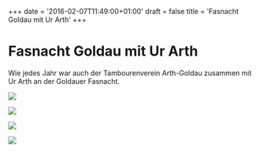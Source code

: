 +++
date = '2016-02-07T11:49:00+01:00'
draft = false
title = 'Fasnacht Goldau mit Ur Arth'
+++

# Fasnacht Goldau mit Ur Arth

Wie jedes Jahr war auch der Tambourenverein Arth-Goldau zusammen mit Ur Arth an der Goldauer Fasnacht.

[![](http://tambourenarthgoldau.ch/wp-content/uploads/2016/02/wpid-img_20160206_150912-150x150.jpg)](http://tambourenarthgoldau.ch/?attachment_id=2575)

[![](http://tambourenarthgoldau.ch/wp-content/uploads/2016/02/wpid-img_20160206_150919-150x150.jpg)](http://tambourenarthgoldau.ch/?attachment_id=2572)

[![](http://tambourenarthgoldau.ch/wp-content/uploads/2016/02/wpid-img_20160206_150927-150x150.jpg)](http://tambourenarthgoldau.ch/?attachment_id=2571)

  

[![](http://tambourenarthgoldau.ch/wp-content/uploads/2016/02/wpid-img_20160206_150916-150x150.jpg)](http://tambourenarthgoldau.ch/?attachment_id=2574)
